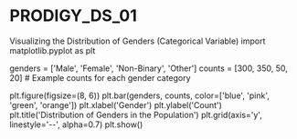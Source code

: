 # PRODIGY_DS_01
Visualizing the Distribution of Genders (Categorical Variable) 
import matplotlib.pyplot as plt


genders = ['Male', 'Female', 'Non-Binary', 'Other']
counts = [300, 350, 50, 20]  # Example counts for each gender category


plt.figure(figsize=(8, 6))
plt.bar(genders, counts, color=['blue', 'pink', 'green', 'orange'])
plt.xlabel('Gender')
plt.ylabel('Count')
plt.title('Distribution of Genders in the Population')
plt.grid(axis='y', linestyle='--', alpha=0.7)
plt.show()
